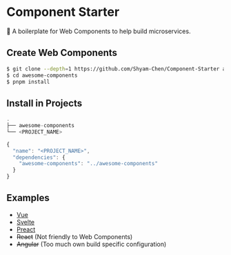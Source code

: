 # Component Starter

:carousel_horse: A boilerplate for Web Components to help build microservices.

## Create Web Components

```sh
$ git clone --depth=1 https://github.com/Shyam-Chen/Component-Starter awesome-components
$ cd awesome-components
$ pnpm install
```

## Install in Projects

```ts
.
├── awesome-components
└── <PROJECT_NAME>
```

```js
{
  "name": "<PROJECT_NAME>",
  "dependencies": {
    "awesome-components": "../awesome-components"
  }
}
```

## Examples

- [Vue](./examples/vue)
- [Svelte](./examples/svelte)
- [Preact](./examples/preact)
- ~~React~~ (Not friendly to Web Components)
- ~~Angular~~ (Too much own build specific configuration)
